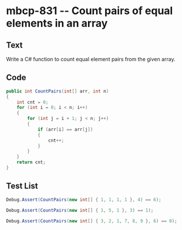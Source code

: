 # mbcp-831 -- Count pairs of equal elements in an array

## Text

Write a C# function to count equal element pairs from the given array.

## Code

```csharp
public int CountPairs(int[] arr, int n) 
{ 
    int cnt = 0; 
    for (int i = 0; i < n; i++) 
    { 
        for (int j = i + 1; j < n; j++) 
        { 
            if (arr[i] == arr[j]) 
            { 
                cnt++; 
            } 
        } 
    } 
    return cnt; 
}
```

## Test List

```csharp
Debug.Assert(CountPairs(new int[] { 1, 1, 1, 1 }, 4) == 6);
```

```csharp
Debug.Assert(CountPairs(new int[] { 1, 5, 1 }, 3) == 1);
```

```csharp
Debug.Assert(CountPairs(new int[] { 3, 2, 1, 7, 8, 9 }, 6) == 0);
```

